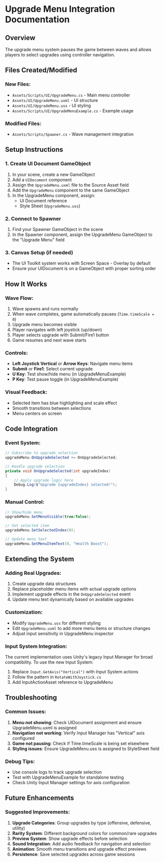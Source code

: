 # Upgrade Menu Integration Documentation

## Overview
The upgrade menu system pauses the game between waves and allows players to select upgrades using controller navigation.

## Files Created/Modified

### New Files:
- `Assets/Scripts/UI/UpgradeMenu.cs` - Main menu controller
- `Assets/UI/UpgradeMenu.uxml` - UI structure
- `Assets/UI/UpgradeMenu.uss` - UI styling
- `Assets/Scripts/UI/UpgradeMenuExample.cs` - Example usage

### Modified Files:
- `Assets/Scripts/Spawner.cs` - Wave management integration

## Setup Instructions

### 1. Create UI Document GameObject
1. In your scene, create a new GameObject
2. Add a `UIDocument` component
3. Assign the `UpgradeMenu.uxml` file to the Source Asset field
4. Add the `UpgradeMenu` component to the same GameObject
5. In the UpgradeMenu component, assign:
   - UI Document reference
   - Style Sheet (`UpgradeMenu.uss`)

### 2. Connect to Spawner
1. Find your Spawner GameObject in the scene
2. In the Spawner component, assign the UpgradeMenu GameObject to the "Upgrade Menu" field

### 3. Canvas Setup (if needed)
- The UI Toolkit system works with Screen Space - Overlay by default
- Ensure your UIDocument is on a GameObject with proper sorting order

## How It Works

### Wave Flow:
1. Wave spawns and runs normally
2. When wave completes, game automatically pauses (`Time.timeScale = 0`)
3. Upgrade menu becomes visible
4. Player navigates with left joystick (up/down)
5. Player selects upgrade with Submit/Fire1 button
6. Game resumes and next wave starts

### Controls:
- **Left Joystick Vertical** or **Arrow Keys**: Navigate menu items
- **Submit** or **Fire1**: Select current upgrade
- **U Key**: Test show/hide menu (in UpgradeMenuExample)
- **P Key**: Test pause toggle (in UpgradeMenuExample)

### Visual Feedback:
- Selected item has blue highlighting and scale effect
- Smooth transitions between selections
- Menu centers on screen

## Code Integration

### Event System:
```csharp
// Subscribe to upgrade selection
upgradeMenu.OnUpgradeSelected += OnUpgradeSelected;

// Handle upgrade selection
private void OnUpgradeSelected(int upgradeIndex)
{
    // Apply upgrade logic here
    Debug.Log($"Upgrade {upgradeIndex} selected!");
}
```

### Manual Control:
```csharp
// Show/hide menu
upgradeMenu.SetMenuVisible(true/false);

// Set selected item
upgradeMenu.SetSelectedIndex(0);

// Update menu text
upgradeMenu.SetMenuItemText(0, "Health Boost");
```

## Extending the System

### Adding Real Upgrades:
1. Create upgrade data structures
2. Replace placeholder menu items with actual upgrade options
3. Implement upgrade effects in the `OnUpgradeSelected` event
4. Update menu text dynamically based on available upgrades

### Customization:
- Modify `UpgradeMenu.uss` for different styling
- Edit `UpgradeMenu.uxml` to add more menu items or structure changes
- Adjust input sensitivity in UpgradeMenu inspector

### Input System Integration:
The current implementation uses Unity's legacy Input Manager for broad compatibility. To use the new Input System:
1. Replace `Input.GetAxis("Vertical")` with Input System actions
2. Follow the pattern in `RotateWithJoystick.cs`
3. Add InputActionAsset reference to UpgradeMenu

## Troubleshooting

### Common Issues:
1. **Menu not showing**: Check UIDocument assignment and ensure UpgradeMenu.uxml is assigned
2. **Navigation not working**: Verify Input Manager has "Vertical" axis configured
3. **Game not pausing**: Check if Time.timeScale is being set elsewhere
4. **Styling issues**: Ensure UpgradeMenu.uss is assigned to StyleSheet field

### Debug Tips:
- Use console logs to track upgrade selection
- Test with UpgradeMenuExample for standalone testing
- Check Unity Input Manager settings for axis configuration

## Future Enhancements

### Suggested Improvements:
1. **Upgrade Categories**: Group upgrades by type (offensive, defensive, utility)
2. **Rarity System**: Different background colors for common/rare upgrades
3. **Preview System**: Show upgrade effects before selection
4. **Sound Integration**: Add audio feedback for navigation and selection
5. **Animation**: Smooth menu transitions and upgrade effect previews
6. **Persistence**: Save selected upgrades across game sessions